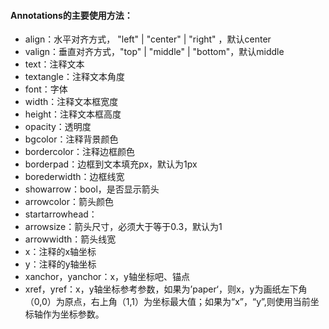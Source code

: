 #### Annotations的主要使用方法：

* align：水平对齐方式， "left" \| "center" \| "right" ，默认center
* valign：垂直对齐方式，"top" \| "middle" \| "bottom"，默认middle 
* text：注释文本
* textangle：注释文本角度
* font：字体
* width：注释文本框宽度
* height：注释文本框高度
* opacity：透明度
* bgcolor：注释背景颜色
* bordercolor：注释边框颜色
* borderpad：边框到文本填充px，默认为1px
* borederwidth：边框线宽
* showarrow：bool，是否显示箭头
* arrowcolor：箭头颜色
* startarrowhead：
* arrowsize：箭头尺寸，必须大于等于0.3，默认为1
* arrowwidth：箭头线宽
* x：注释的x轴坐标
* y：注释的y轴坐标
* xanchor，yanchor：x，y轴坐标吧、锚点
* xref，yref：x，y轴坐标参考参数，如果为’paper‘，则x，y为画纸左下角（0,0）为原点，右上角（1,1）为坐标最大值；如果为“x”，“y”,则使用当前坐标轴作为坐标参数。



